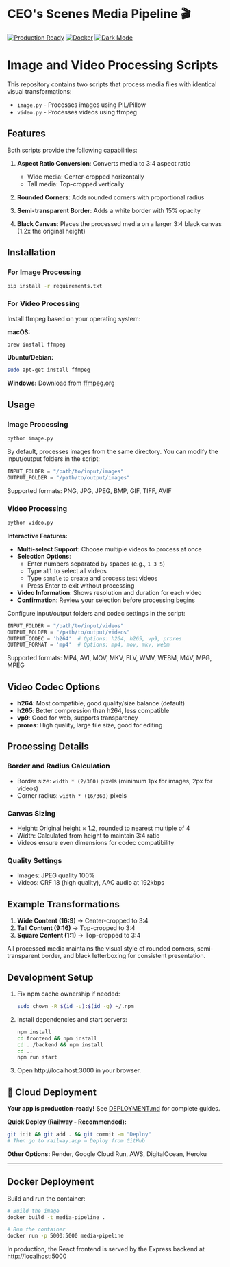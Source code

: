 # CEO's Scenes Media Pipeline 🎬

[![Production Ready](https://img.shields.io/badge/production-ready-brightgreen)]()
[![Docker](https://img.shields.io/badge/docker-enabled-blue)]()
[![Dark Mode](https://img.shields.io/badge/dark%20mode-supported-yellow)]()

# Image and Video Processing Scripts

This repository contains two scripts that process media files with identical visual transformations:
- `image.py` - Processes images using PIL/Pillow
- `video.py` - Processes videos using ffmpeg

## Features

Both scripts provide the following capabilities:

1. **Aspect Ratio Conversion**: Converts media to 3:4 aspect ratio
   - Wide media: Center-cropped horizontally
   - Tall media: Top-cropped vertically

2. **Rounded Corners**: Adds rounded corners with proportional radius

3. **Semi-transparent Border**: Adds a white border with 15% opacity

4. **Black Canvas**: Places the processed media on a larger 3:4 black canvas (1.2x the original height)

## Installation

### For Image Processing

```bash
pip install -r requirements.txt
```

### For Video Processing

Install ffmpeg based on your operating system:

**macOS:**
```bash
brew install ffmpeg
```

**Ubuntu/Debian:**
```bash
sudo apt-get install ffmpeg
```

**Windows:**
Download from [ffmpeg.org](https://ffmpeg.org/download.html)

## Usage

### Image Processing

```bash
python image.py
```

By default, processes images from the same directory. You can modify the input/output folders in the script:
```python
INPUT_FOLDER = "/path/to/input/images"
OUTPUT_FOLDER = "/path/to/output/images"
```

Supported formats: PNG, JPG, JPEG, BMP, GIF, TIFF, AVIF

### Video Processing

```bash
python video.py
```

**Interactive Features:**
- **Multi-select Support**: Choose multiple videos to process at once
- **Selection Options**:
  - Enter numbers separated by spaces (e.g., `1 3 5`)
  - Type `all` to select all videos
  - Type `sample` to create and process test videos
  - Press Enter to exit without processing
- **Video Information**: Shows resolution and duration for each video
- **Confirmation**: Review your selection before processing begins

Configure input/output folders and codec settings in the script:
```python
INPUT_FOLDER = "/path/to/input/videos"
OUTPUT_FOLDER = "/path/to/output/videos"
OUTPUT_CODEC = 'h264'  # Options: h264, h265, vp9, prores
OUTPUT_FORMAT = 'mp4'  # Options: mp4, mov, mkv, webm
```

Supported formats: MP4, AVI, MOV, MKV, FLV, WMV, WEBM, M4V, MPG, MPEG

## Video Codec Options

- **h264**: Most compatible, good quality/size balance (default)
- **h265**: Better compression than h264, less compatible
- **vp9**: Good for web, supports transparency
- **prores**: High quality, large file size, good for editing

## Processing Details

### Border and Radius Calculation
- Border size: `width * (2/360)` pixels (minimum 1px for images, 2px for videos)
- Corner radius: `width * (16/360)` pixels

### Canvas Sizing
- Height: Original height × 1.2, rounded to nearest multiple of 4
- Width: Calculated from height to maintain 3:4 ratio
- Videos ensure even dimensions for codec compatibility

### Quality Settings
- Images: JPEG quality 100%
- Videos: CRF 18 (high quality), AAC audio at 192kbps

## Example Transformations

1. **Wide Content (16:9)** → Center-cropped to 3:4
2. **Tall Content (9:16)** → Top-cropped to 3:4
3. **Square Content (1:1)** → Top-cropped to 3:4

All processed media maintains the visual style of rounded corners, semi-transparent border, and black letterboxing for consistent presentation.

## Development Setup

1. Fix npm cache ownership if needed:

   ```bash
   sudo chown -R $(id -u):$(id -g) ~/.npm
   ```

2. Install dependencies and start servers:

   ```bash
   npm install
   cd frontend && npm install
   cd ../backend && npm install
   cd ..
   npm run start
   ```

3. Open http://localhost:3000 in your browser.

## 🚀 Cloud Deployment

**Your app is production-ready!** See [DEPLOYMENT.md](DEPLOYMENT.md) for complete guides.

**Quick Deploy (Railway - Recommended):**
```bash
git init && git add . && git commit -m "Deploy"
# Then go to railway.app → Deploy from GitHub
```

**Other Options:** Render, Google Cloud Run, AWS, DigitalOcean, Heroku

---

## Docker Deployment

Build and run the container:

```bash
# Build the image
docker build -t media-pipeline .

# Run the container
docker run -p 5000:5000 media-pipeline
```

In production, the React frontend is served by the Express backend at http://localhost:5000